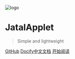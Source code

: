 ![logo](https://docsify.js.org/_media/icon.svg)
<!-- <p><img src="./jatal_logo.png" width='240' height='240' /></p> -->

# JatalApplet
> Simple and lightweight

<!-- * 前端框架：vue-cli、vue-router、axios、vuex
* UI类库：Mint-UI、Vant
* 后端数据接口：Express、MongoDB -->

[GitHub](https://github.com/docsifyjs/docsify/)
[Docify中文文档](https://docsify.js.org/#/zh-cn/)
[开始阅读](#JatalApplet)
<!-- [Get Started](#JatalApplet) -->
